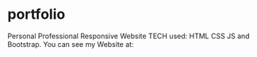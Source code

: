 # portfolio
Personal Professional Responsive Website  TECH used: HTML CSS JS and Bootstrap.  You can see my Website at:
